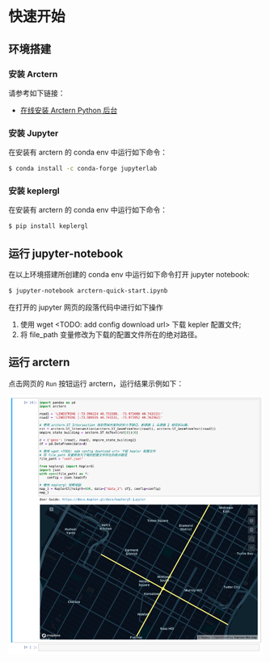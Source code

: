 # 快速开始

## 环境搭建

### 安装 Arctern

请参考如下链接：

* [在线安装 Arctern Python 后台](../python/installation_and_deployment/install_arctern_on_python.md)

### 安装 Jupyter

在安装有 arctern 的 conda env 中运行如下命令：
```bash
$ conda install -c conda-forge jupyterlab
```

### 安装 keplergl

在安装有 arctern 的 conda env 中运行如下命令：
```bash
$ pip install keplergl
```

## 运行 jupyter-notebook

在以上环境搭建所创建的 conda env 中运行如下命令打开 jupyter notebook:
```bash
$ jupyter-notebook arctern-quick-start.ipynb
```

在打开的 jupyter 网页的段落代码中进行如下操作
1. 使用 wget <TODO: add config download url> 下载 kepler 配置文件;
2. 将 file_path 变量修改为下载的配置文件所在的绝对路径。

## 运行 arctern

点击网页的 `Run` 按钮运行 arctern，运行结果示例如下：

![结果示例图](quick-start-run-result.png)
